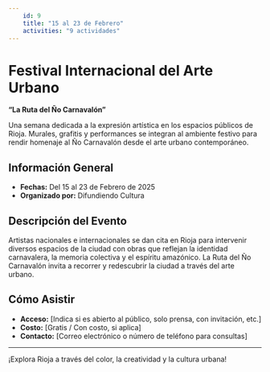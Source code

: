 ```yaml
---
    id: 9
    title: "15 al 23 de Febrero"
    activities: "9 actividades"
---
```

# Festival Internacional del Arte Urbano  
**“La Ruta del Ño Carnavalón”**

Una semana dedicada a la expresión artística en los espacios públicos de Rioja. Murales, grafitis y performances se integran al ambiente festivo para rendir homenaje al Ño Carnavalón desde el arte urbano contemporáneo.

## Información General

- **Fechas:** Del 15 al 23 de Febrero de 2025  
- **Organizado por:** Difundiendo Cultura  

## Descripción del Evento

Artistas nacionales e internacionales se dan cita en Rioja para intervenir diversos espacios de la ciudad con obras que reflejan la identidad carnavalera, la memoria colectiva y el espíritu amazónico. La Ruta del Ño Carnavalón invita a recorrer y redescubrir la ciudad a través del arte urbano.

## Cómo Asistir

- **Acceso:** [Indica si es abierto al público, solo prensa, con invitación, etc.]  
- **Costo:** [Gratis / Con costo, si aplica]  
- **Contacto:** [Correo electrónico o número de teléfono para consultas]  

---

¡Explora Rioja a través del color, la creatividad y la cultura urbana!
